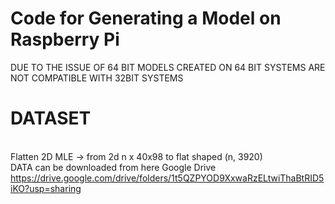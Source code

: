 # Code for Generating a Model on Raspberry Pi 
DUE TO THE ISSUE OF 64 BIT MODELS CREATED ON 64 BIT SYSTEMS ARE NOT COMPATIBLE WITH 32BIT SYSTEMS
# DATASET 
<br> Flatten 2D MLE -> from 2d n x 40x98 to flat shaped (n, 3920)
<br>DATA can be downloaded from here Google Drive
<br>https://drive.google.com/drive/folders/1t5QZPYOD9XxwaRzELtwiThaBtRID5iKO?usp=sharing
